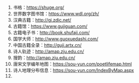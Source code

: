 1. 书格：https://shuge.org/
2. 世界数字图书馆：https://www.wdl.org/zh/
3. 汉典古籍：http://gj.zdic.net/
4. 古籍馆：https://www.gujiguan.com/
5. 古籍电子书：http://book.shufaji.com/
6. 国学大师：http://www.guoxuedashi.com/
7. 中国古籍全录：http://guji.artx.cn/
8. 诗人轨迹：http://amap.zju.edu.cn/
9. 搜韵：http://amap.zju.edu.cn/
10. 唐宋文学编年地图：https://sou-yun.com/poetlifemap.html
11. 诗人地理分布信息：https://sou-yun.com/IndexByMap.aspx
12. 